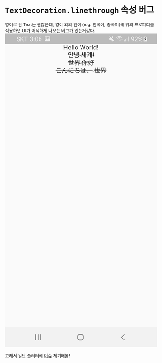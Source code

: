 # `TextDecoration.linethrough` 속성 버그

영어로 된 Text는 괜찮은데, 영어 외의 언어 (e.g. 한국어, 중국어)에 위의 프로퍼티를 적용하면 UI가 어색하게 나오는 버그가 있는거같다.
![image](../images/linethrough_with_other_languages.jpeg)

고래서 일단 플러터에 [이슈](https://github.com/flutter/flutter/issues/41668) 제기해봄!
